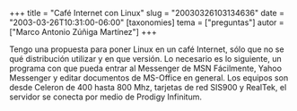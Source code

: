 +++
title = "Café Internet con Linux"
slug = "20030326103134636"
date = "2003-03-26T10:31:00-06:00"
[taxonomies]
tema = ["preguntas"]
autor = ["Marco Antonio Zúñiga Martínez"]
+++

Tengo una propuesta para poner Linux en un café Internet, sólo que no se
qué distribución utilizar y en que versión. Lo necesario es lo
siguiente, un programa con que pueda entrar al Messenger de MSN
Fácilmente, Yahoo Messenger y editar documentos de MS-Office en general.
Los equipos son desde Celeron de 400 hasta 800 Mhz, tarjetas de red
SIS900 y RealTek, el servidor se conecta por medio de Prodigy Infinitum.

